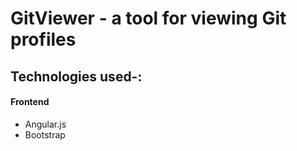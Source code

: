 # GitViewer - a tool for viewing Git profiles

## Technologies used-:

#### Frontend
  -  Angular.js
  -  Bootstrap
